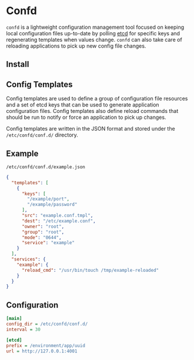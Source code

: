 # Confd

`confd` is a lightweight configuration management tool focused on keeping local
configuration files up-to-date by polling [etcd](https://github.com/coreos/etcd)
for specific keys and regenerating templates when values change. `confd` can also
take care of reloading applications to pick up new config file changes.

## Install

## Config Templates

Config templates are used to define a group of configuration file resources and
a set of etcd keys that can be used to generate application configuration files.
Config templates also define reload commands that should be run to notify or
force an application to pick up changes.

Config templates are written in the JSON format and stored under the
`/etc/confd/conf.d/` directory.

## Example 

`/etc/confd/conf.d/example.json`

```JSON
{
  "templates": [
    {
      "keys": [
        "/example/port",
        "/example/password"
      ],
      "src": "example.conf.tmpl",
      "dest": "/etc/example.conf",
      "owner": "root",
      "group": "root",
      "mode": "0644",
      "service": "example"
    }
  ],
  "services": {
    "example": {
      "reload_cmd": "/usr/bin/touch /tmp/example-reloaded"
    }
  }
}
```

## Configuration

```INI
[main]
config_dir = /etc/confd/conf.d/
interval = 30

[etcd]
prefix = /environment/app/uuid
url = http://127.0.0.1:4001
```
